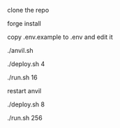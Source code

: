 clone the repo

forge install

copy .env.example to .env and edit it

./anvil.sh

./deploy.sh 4

./run.sh 16

restart anvil

./deploy.sh 8

./run.sh 256
